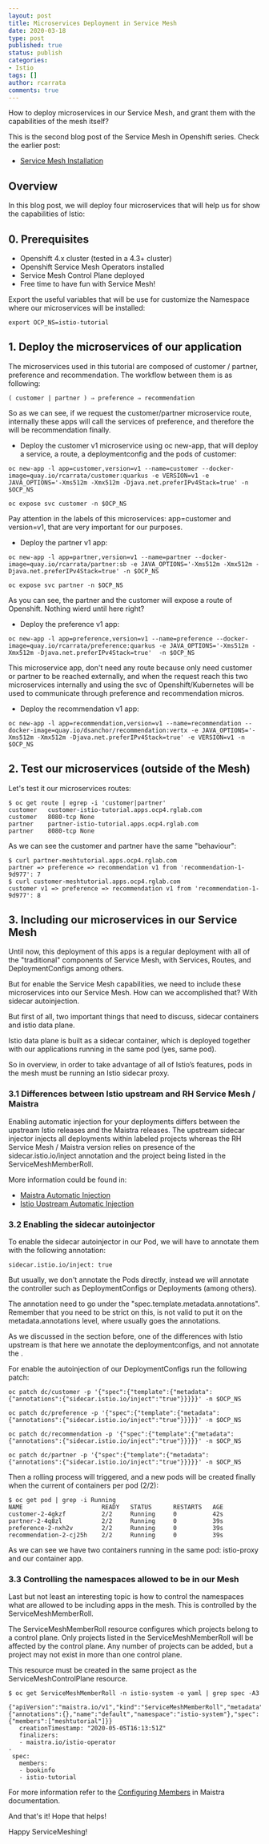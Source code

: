 ```yaml
---
layout: post
title: Microservices Deployment in Service Mesh
date: 2020-03-18
type: post
published: true
status: publish
categories:
- Istio
tags: []
author: rcarrata
comments: true
---
```


How to deploy microservices in our Service Mesh, and grant them with the capabilities of the mesh
itself?

This is the second blog post of the Service Mesh in Openshift series. Check the earlier post:
* [Service Mesh Installation](https://rcarrata.com/istio/service-mesh-installation/)

## Overview

In this blog post, we will deploy four microservices that will help us for show the capabilities of Istio:

## 0. Prerequisites

* Openshift 4.x cluster (tested in a 4.3+ cluster)
* Openshift Service Mesh Operators installed
* Service Mesh Control Plane deployed
* Free time to have fun with Service Mesh!

Export the useful variables that will be use for customize the Namespace where our microservices
will be installed:

```
export OCP_NS=istio-tutorial
```

## 1. Deploy the microservices of our application

The microservices used in this tutorial are composed of customer / partner, preference and
recommendation. The workflow between them is as following:

```
( customer | partner ) ⇒ preference ⇒ recommendation
```

So as we can see, if we request the customer/partner microservice route, internally these apps will
call the services of preference, and therefore the will be recommendation finally.

* Deploy the customer v1 microservice using oc new-app, that will deploy a service, a route, a
  deploymentconfig and the pods of customer:

```
oc new-app -l app=customer,version=v1 --name=customer --docker-image=quay.io/rcarrata/customer:quarkus -e VERSION=v1 -e  JAVA_OPTIONS='-Xms512m -Xmx512m -Djava.net.preferIPv4Stack=true' -n $OCP_NS

oc expose svc customer -n $OCP_NS
```

Pay attention in the labels of this microservices: app=customer and version=v1, that are very
important for our purposes.

* Deploy the partner v1 app:

```
oc new-app -l app=partner,version=v1 --name=partner --docker-image=quay.io/rcarrata/partner:sb -e JAVA_OPTIONS='-Xms512m -Xmx512m -Djava.net.preferIPv4Stack=true' -n $OCP_NS

oc expose svc partner -n $OCP_NS
```

As you can see, the partner and the customer will expose a route of Openshift. Nothing wierd until
here right?

* Deploy the preference v1 app:

```
oc new-app -l app=preference,version=v1 --name=preference --docker-image=quay.io/rcarrata/preference:quarkus -e JAVA_OPTIONS='-Xms512m -Xmx512m -Djava.net.preferIPv4Stack=true'  -n $OCP_NS
```

This microservice app, don't need any route because only need customer or partner to be reached
externally, and when the request reach this two microservices internally and using the svc of
Openshift/Kubernetes will be used to communicate through preference and recommendation micros.

* Deploy the recommendation v1 app:

```
oc new-app -l app=recommendation,version=v1 --name=recommendation --docker-image=quay.io/dsanchor/recommendation:vertx -e JAVA_OPTIONS='-Xms512m -Xmx512m -Djava.net.preferIPv4Stack=true' -e VERSION=v1 -n $OCP_NS
```

## 2. Test our microservices (outside of the Mesh)

Let's test it our microservices routes:

```
$ oc get route | egrep -i 'customer|partner'
customer   customer-istio-tutorial.apps.ocp4.rglab.com          customer   8080-tcp None
partner    partner-istio-tutorial.apps.ocp4.rglab.com           partner    8080-tcp None
```

As we can see the customer and partner have the same "behaviour":

```
$ curl partner-meshtutorial.apps.ocp4.rglab.com
partner => preference => recommendation v1 from 'recommendation-1-9d977': 7
$ curl customer-meshtutorial.apps.ocp4.rglab.com
customer v1 => preference => recommendation v1 from 'recommendation-1-9d977': 8
```

## 3. Including our microservices in our Service Mesh

Until now, this deployment of this apps is a regular deployment with all of the "traditional"
components of Service Mesh, with Services, Routes, and DeploymentConfigs among others.

But for enable the Service Mesh capabilities, we need to include these microservices into our
Service Mesh. How can we accomplished that? With sidecar autoinjection.

But first of all, two important things that need to discuss, sidecar containers and istio data
plane.

Istio data plane is built as a sidecar container, which is deployed together with our applications
running in the same pod (yes, same pod).

So in overview, in order to take advantage of all of Istio’s features, pods in the mesh must be
running an Istio sidecar proxy.

### 3.1 Differences between Istio upstream and RH Service Mesh / Maistra

Enabling automatic injection for your deployments differs between the upstream Istio releases and
the Maistra releases. The upstream sidecar injector injects all deployments within labeled projects
whereas the RH Service Mesh / Maistra version relies on presence of the sidecar.istio.io/inject annotation and the
project being listed in the ServiceMeshMemberRoll.

More information could be found in:

* [Maistra Automatic Injection](https://maistra.io/docs/installation/automatic-injection/)
* [Istio Upstream Automatic Injection](https://istio.io/docs/setup/additional-setup/sidecar-injection/)

### 3.2 Enabling the sidecar autoinjector

To enable the sidecar autoinjector in our Pod, we will have to annotate them with the
following annotation:

```
sidecar.istio.io/inject: true
```

But usually, we don't annotate the Pods directly, instead we will annotate the controller such as
DeploymentConfigs or Deployments (among others).

The annotation need to go under the "spec.template.metadata.annotations". Remember that you need to
be strict on this, is not valid to put it on the metadata.annotations level, where usually goes the
annotations.

As we discussed in the section before, one of the differences with Istio upstream is that here we
annotate the deploymentconfigs, and not annotate the .

For enable the autoinjection of our DeploymentConfigs run the following patch:

```
oc patch dc/customer -p '{"spec":{"template":{"metadata":{"annotations":{"sidecar.istio.io/inject":"true"}}}}}' -n $OCP_NS

oc patch dc/preference -p '{"spec":{"template":{"metadata":{"annotations":{"sidecar.istio.io/inject":"true"}}}}}' -n $OCP_NS

oc patch dc/recommendation -p '{"spec":{"template":{"metadata":{"annotations":{"sidecar.istio.io/inject":"true"}}}}}' -n $OCP_NS

oc patch dc/partner -p '{"spec":{"template":{"metadata":{"annotations":{"sidecar.istio.io/inject":"true"}}}}}' -n $OCP_NS
```

Then a rolling process will triggered, and a new pods will be created finally when the current of
containers per pod (2/2):

```
$ oc get pod | grep -i Running
NAME                      READY   STATUS      RESTARTS   AGE
customer-2-4gkzf          2/2     Running     0          42s
partner-2-4q8zl           2/2     Running     0          39s
preference-2-nxh2v        2/2     Running     0          39s
recommendation-2-cj25h    2/2     Running     0          39s
```

As we can see we have two containers running in the same pod: istio-proxy and our container app.

### 3.3 Controlling the namespaces allowed to be in our Mesh

Last but not least an interesting topic is how to control the namespaces what are allowed to be including apps in
the mesh. This is controlled by the ServiceMeshMemberRoll.

The ServiceMeshMemberRoll resource configures which projects belong to a control plane. Only
projects listed in the ServiceMeshMemberRoll will be affected by the control plane. Any number of
projects can be added, but a project may not exist in more than one control plane.

This resource must be created in the same project as the ServiceMeshControlPlane resource.

```
$ oc get ServiceMeshMemberRoll -n istio-system -o yaml | grep spec -A3
       {"apiVersion":"maistra.io/v1","kind":"ServiceMeshMemberRoll","metadata":{"annotations":{},"name":"default","namespace":"istio-system"},"spec":{"members":["meshtutorial"]}}
   creationTimestamp: "2020-05-05T16:13:51Z"
   finalizers:
   - maistra.io/istio-operator
-
 spec:
   members:
   - bookinfo
   - istio-tutorial
```

For more information refer to the [Configuring Members](https://maistra.io/docs/installation/configuring-members/) in Maistra documentation.

And that's it! Hope that helps!

Happy ServiceMeshing!
